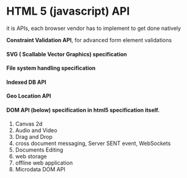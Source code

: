 # HTML 5 \(javascript\) API

it is APIs,  each browser vendor has to implement to get done natively

**Constraint Validation API**, for advanced form element validations

#### SVG \( Scallable Vector Graphics\) specification

#### File system handling specification

#### Indexed DB API

#### Geo Location API

#### DOM API \(below\) specification in html5 specification itself.

1. Canvas 2d
2. Audio and Video
3. Drag and Drop
4. cross document messaging, Server SENT event, WebSockets
5. Documents Editing
6. web storage
7. offline web application
8. Microdata DOM API

